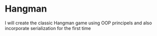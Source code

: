 # Hangman

I will create the classic Hangman game using OOP principels and also incorporate serialization for the first time
